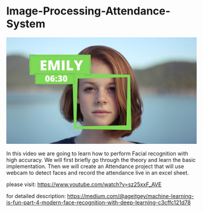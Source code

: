 # Image-Processing-Attendance-System

![Face Recognition](tumbnail.jpg)

In this video we are going to learn how to perform Facial recognition with high accuracy. We will first briefly go through the theory and learn the basic implementation. Then we will create an Attendance project that will use webcam to detect faces and record the attendance live in an excel sheet.

please visit: https://www.youtube.com/watch?v=sz25xxF_AVE

for detailed description: https://medium.com/@ageitgey/machine-learning-is-fun-part-4-modern-face-recognition-with-deep-learning-c3cffc121d78

